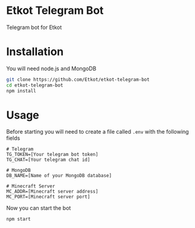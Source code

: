 # Etkot Telegram Bot
Telegram bot for Etkot

# Installation
You will need node.js and MongoDB

```sh
git clone https://github.com/Etkot/etkot-telegram-bot
cd etkot-telegram-bot
npm install
```

# Usage
Before starting you will need to create a file called `.env` with the following fields

```
# Telegram
TG_TOKEN=[Your telegram bot token]
TG_CHAT=[Your telegram chat id]

# MongoDB
DB_NAME=[Name of your MongoDB database]

# Minecraft Server
MC_ADDR=[Minecraft server address]
MC_PORT=[Minecraft server port]
```

Now you can start the bot
```sh
npm start
```
